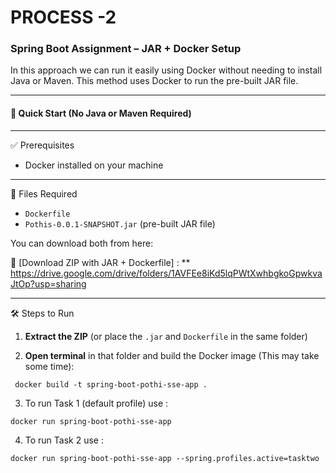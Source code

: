 
# PROCESS -2

### Spring Boot Assignment – JAR + Docker Setup

In this approach we can run it easily using Docker without needing to install Java or Maven. This method uses Docker to run the pre-built JAR file.

---

#### 🚀 Quick Start (No Java or Maven Required)
---

✅ Prerequisites

- Docker installed on your machine

---

📁 Files Required

- `Dockerfile`
- `Pothis-0.0.1-SNAPSHOT.jar` (pre-built JAR file)

You can download both from here:

🔗 [Download ZIP with JAR + Dockerfile] :
    ** https://drive.google.com/drive/folders/1AVFEe8iKd5lqPWtXwhbgkoGpwkvaJtOp?usp=sharing

---

🛠️ Steps to Run

1. **Extract the ZIP** (or place the `.jar` and `Dockerfile` in the same folder)

2. **Open terminal** in that folder and build the Docker image (This may take some time):
  
 ```  docker build -t spring-boot-pothi-sse-app .   ```

3. To run Task 1 (default profile) use :

  ``` docker run spring-boot-pothi-sse-app  ```

4. To run Task 2 use : 

  ``` docker run spring-boot-pothi-sse-app --spring.profiles.active=tasktwo  ```
 

